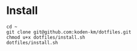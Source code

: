 # Install #

    cd ~
    git clone git@github.com:koden-km/dotfiles.git
    chmod u+x dotfiles/install.sh
    dotfiles/install.sh
